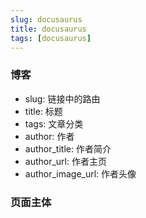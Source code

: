 ```yaml
---
slug: docusaurus
title: docusaurus
tags: [docusaurus]
---
```


### 博客
- slug: 链接中的路由
- title: 标题
- tags: 文章分类
- author: 作者
- author_title: 作者简介
- author_url: 作者主页
- author_image_url: 作者头像

### 页面主体

